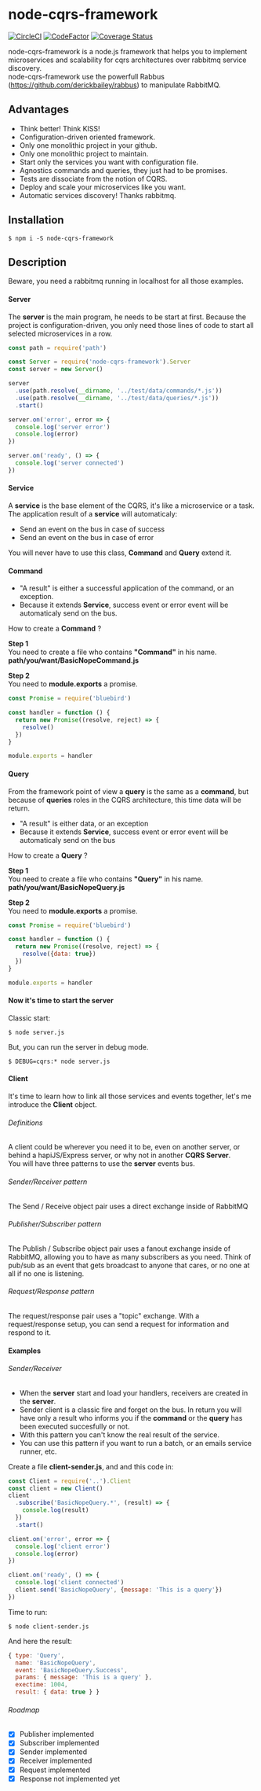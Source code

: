 # node-cqrs-framework

[![CircleCI](https://circleci.com/gh/gperreymond/node-cqrs-framework.svg?style=shield)](https://circleci.com/gh/gperreymond/node-cqrs-framework)
[![CodeFactor](https://www.codefactor.io/repository/github/gperreymond/node-cqrs-framework/badge)](https://www.codefactor.io/repository/github/gperreymond/node-cqrs-framework)
[![Coverage Status](https://coveralls.io/repos/github/gperreymond/node-cqrs-framework/badge.svg?branch=master)](https://coveralls.io/github/gperreymond/node-cqrs-framework?branch=master)

node-cqrs-framework is a node.js framework that helps you to implement microservices and scalability for cqrs architectures over rabbitmq service discovery.  
node-cqrs-framework use the powerfull Rabbus (https://github.com/derickbailey/rabbus) to manipulate RabbitMQ.

## Advantages

* Think better! Think KISS!
* Configuration-driven oriented framework.
* Only one monolithic project in your github.
* Only one monolithic project to maintain.
* Start only the services you want with configuration file.
* Agnostics commands and queries, they just had to be promises.
* Tests are dissociate from the notion of CQRS.
* Deploy and scale your microservices like you want.
* Automatic services discovery! Thanks rabbitmq.

## Installation  

```
$ npm i -S node-cqrs-framework
```

## Description

Beware, you need a rabbitmq running in localhost for all those examples.

#### Server

The __server__ is the main program, he needs to be start at first. Because the project is configuration-driven, you only need those lines of code to start all selected microservices in a row.

```javascript
const path = require('path')

const Server = require('node-cqrs-framework').Server
const server = new Server()

server
  .use(path.resolve(__dirname, '../test/data/commands/*.js'))
  .use(path.resolve(__dirname, '../test/data/queries/*.js'))
  .start()

server.on('error', error => {
  console.log('server error')
  console.log(error)
})

server.on('ready', () => {
  console.log('server connected')
})
```

#### Service

A __service__ is the base element of the CQRS, it's like a microservice or a task. The application result of a __service__ will automaticaly:

- Send an event on the bus in case of success
- Send an event on the bus in case of error

You will never have to use this class, __Command__ and __Query__ extend it.

#### Command

* "A result" is either a successful application of the command, or an exception.
* Because it extends __Service__, success event or error event will be automaticaly send on the bus.

How to create a __Command__ ?

__Step 1__  
You need to create a file who contains __"Command"__ in his name.  
__path/you/want/BasicNopeCommand.js__

__Step 2__  
You need to __module.exports__ a promise.  

```javascript
const Promise = require('bluebird')

const handler = function () {
  return new Promise((resolve, reject) => {
    resolve()
  })
}

module.exports = handler
```

#### Query

From the framework point of view a __query__ is the same as a __command__, but because of __queries__ roles in the CQRS architecture, this time data will be return.

* "A result" is either data, or an exception
* Because it extends __Service__, success event or error event will be automaticaly send on the bus

How to create a __Query__ ?

__Step 1__  
You need to create a file who contains __"Query"__ in his name.  
__path/you/want/BasicNopeQuery.js__

__Step 2__  
You need to __module.exports__ a promise.  

```javascript
const Promise = require('bluebird')

const handler = function () {
  return new Promise((resolve, reject) => {
    resolve({data: true})
  })
}

module.exports = handler
```
#### Now it's time to start the server

Classic start:

```
$ node server.js
```

But, you can run the server in debug mode.

```
$ DEBUG=cqrs:* node server.js
```

#### Client

It's time to learn how to link all those services and events together, let's me introduce the __Client__ object.

###### Definitions

A client could be wherever you need it to be, even on another server, or behind a hapiJS/Express server, or why not in another __CQRS Server__.  
You will have three patterns to use the __server__ events bus.

###### Sender/Receiver pattern

The Send / Receive object pair uses a direct exchange inside of RabbitMQ

###### Publisher/Subscriber pattern

The Publish / Subscribe object pair uses a fanout exchange inside of RabbitMQ, allowing you to have as many subscribers as you need. Think of pub/sub as an event that gets broadcast to anyone that cares, or no one at all if no one is listening.

###### Request/Response pattern

The request/response pair uses a "topic" exchange.
With a request/response setup, you can send a request for information and respond to it.

#### Examples

###### Sender/Receiver

* When the __server__ start and load your handlers, receivers are created in the __server__.
* Sender client is a classic fire and forget on the bus. In return you will have only a result who informs you if the __command__ or the __query__ has been executed succesfully or not.  
* With this pattern you can't know the real result of the service.  
* You can use this pattern if you want to run a batch, or an emails service runner, etc.

Create a file __client-sender.js__, and and this code in:

```javascript
const Client = require('..').Client
const client = new Client()
client
  .subscribe('BasicNopeQuery.*', (result) => {
    console.log(result)
  })
  .start()

client.on('error', error => {
  console.log('client error')
  console.log(error)
})

client.on('ready', () => {
  console.log('client connected')
  client.send('BasicNopeQuery', {message: 'This is a query'})
})
```

Time to run:

```
$ node client-sender.js
```

And here the result:

```javascript
{ type: 'Query',
  name: 'BasicNopeQuery',
  event: 'BasicNopeQuery.Success',
  params: { message: 'This is a query' },
  exectime: 1004,
  result: { data: true } }
```

###### Roadmap

* [x] Publisher implemented
* [x] Subscriber implemented
* [x] Sender implemented
* [x] Receiver implemented
* [x] Request implemented
* [x] Response not implemented yet

```

```
